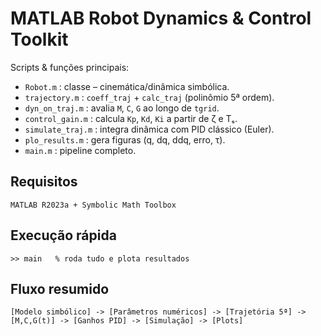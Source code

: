 # MATLAB Robot Dynamics & Control Toolkit

Scripts & funções principais:

- `Robot.m`           : classe – cinemática/dinâmica simbólica.
- `trajectory.m`      : `coeff_traj` + `calc_traj` (polinômio 5ª ordem).
- `dyn_on_traj.m`     : avalia `M`, `C`, `G` ao longo de `tgrid`.
- `control_gain.m`    : calcula `Kp`, `Kd`, `Ki` a partir de ζ e Tₛ.
- `simulate_traj.m`   : integra dinâmica com PID clássico (Euler).
- `plo_results.m`     : gera figuras (q, dq, ddq, erro, τ).
- `main.m`            : pipeline completo.

## Requisitos
    MATLAB R2023a + Symbolic Math Toolbox

## Execução rápida
    >> main   % roda tudo e plota resultados

## Fluxo resumido
    [Modelo simbólico] -> [Parâmetros numéricos] -> [Trajetória 5ª] ->
    [M,C,G(t)] -> [Ganhos PID] -> [Simulação] -> [Plots]

